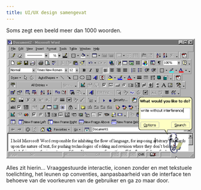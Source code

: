 ```yaml
---
title: UI/UX design samengevat
---
```



Soms zegt een beeld meer dan 1000 woorden.

![](/uploads/versions/1-7nj2jzdhzm98az6emaenfg---x----783-500x---.png)

Alles zit hierin... Vraaggestuurde interactie, iconen zonder en met tekstuele toelichting, het leunen op conventies, aanpasbaarheid van de interface ten behoeve van de voorkeuren van de gebruiker en ga zo maar door.